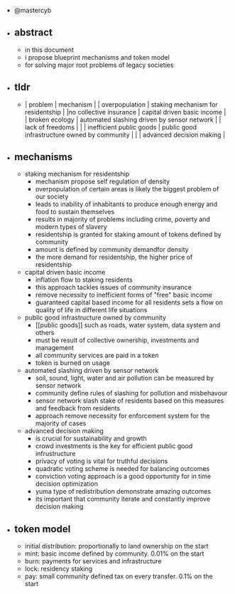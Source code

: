 - @mastercyb
- ## abstract
	- in this document
	- i propose blueprint mechanisms and token model
	- for solving major root problems of legacy societies
- ## tldr
	- | problem | mechanism |
	  | overpopulation | staking mechanism for residentship |
	  |no collective insurance | capital driven basic income |
	  | broken ecology | automated slashing driven by sensor network |
	  | lack of freedoms |  |
	  | inefficient public goods | public good infrastructure owned by community |
	  | | advanced decision making |
- ## mechanisms
	- staking mechanism for residentship
		- mechanism propose self regulation of density
		- overpopulation of certain areas is likely the biggest problem of our society
		- leads to inability of inhabitants to produce enough energy and food to sustain themselves
		- results in majority of problems including crime, poverty and modern types of slavery
		- residentship is granted for staking amount of tokens defined by community
		- amount is defined by community demandfor density
		- the more demand for residentship, the higher price of residentship
	- capital driven basic income
		- inflation flow to staking residents
		- this approach tackles issues of community insurance
		- remove necessity to inefficient forms of "free" basic income
		- guaranteed capital based income for all residents sets a flow on quality of life in different life situations
	- public good infrastructure owned by community
		- [[public goods]] such as roads, water system, data system and others
		- must be result of collective ownership, investments and management
		- all community services are paid in a token
		- token is burned on usage
	- automated slashing driven by sensor network
		- soil, sound, light, water and air pollution can be measured by sensor network
		- community define rules of slashing for pollution and misbehavour
		- sensor network slash stake of residents based on this measures and feedback from residents
		- approach remove necessity for enforcement system for the majority of cases
	- advanced decision making
		- is crucial for sustainability and growth
		- crowd investments is the key for efficient public good infrustructure
		- privacy of voting is vital for truthful decisions
		- quadratic voting scheme is needed for balancing outcomes
		- conviction voting approach is a good opportunity for in time decision optimization
		- yuma type of redistribution demonstrate amazing outcomes
		- its important that community iterate and constantly improve decision making
- ## token model
	- initial distribution: proportionally to land ownership on the start
	- mint: basic income defined by community. 0.01% on the start
	- burn: payments for services and infrastructure
	- lock: residency staking
	- pay: small community defined tax on every transfer. 0.1% on the start